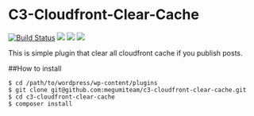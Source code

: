 # C3-Cloudfront-Clear-Cache

[![Build Status](https://travis-ci.org/megumiteam/c3-cloudfront-clear-cache.svg)](https://travis-ci.org/megumiteam/c3-cloudfront-clear-cache)
[![](https://img.shields.io/wordpress/plugin/dt/c3-cloudfront-clear-cache.svg)](https://wordpress.org/plugins/c3-cloudfront-clear-cache/)
[![](https://img.shields.io/wordpress/v/c3-cloudfront-clear-cache.svg)](https://wordpress.org/plugins/c3-cloudfront-clear-cache/)
[![](https://img.shields.io/wordpress/plugin/r/c3-cloudfront-clear-cache.svg)](https://wordpress.org/plugins/c3-cloudfront-clear-cache/)

This is simple plugin that clear all cloudfront cache if you publish posts.

##How to install
```
$ cd /path/to/wordpress/wp-content/plugins
$ git clone git@github.com:megumiteam/c3-cloudfront-clear-cache.git
$ cd c3-cloudfront-clear-cache
$ composer install
```
